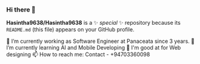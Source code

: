 ### Hi there 👋


**Hasintha9638/Hasintha9638** is a ✨ _special_ ✨ repository because its `README.md` (this file) appears on your GitHub profile.



🔭 I’m currently working as Software Engineer at Panaceata since 3 years.
🌱 I’m currently learning AI and Mobile Developing
💬 I'm good at for Web designing
📫 How to reach me: Contact - +94703360098

